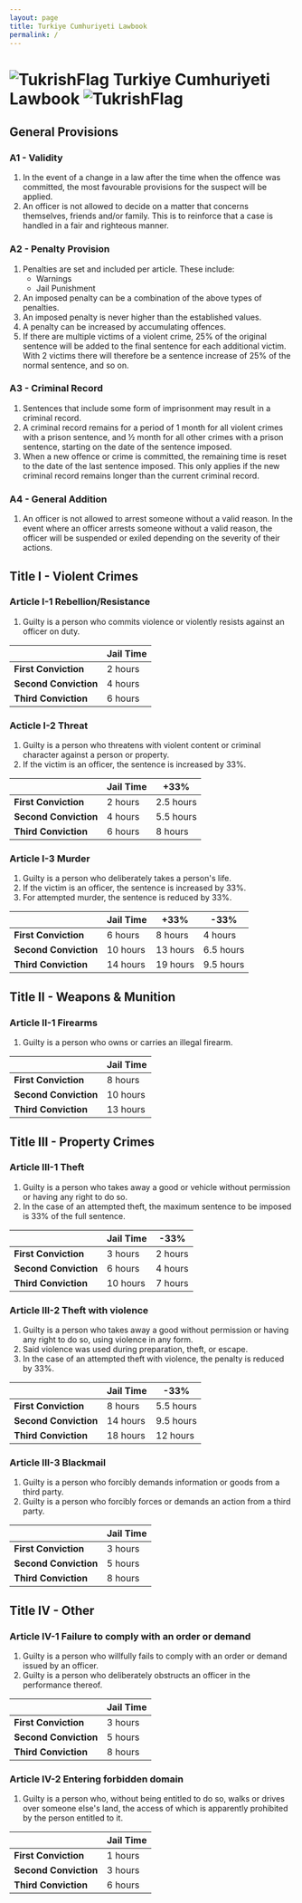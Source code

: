```yaml
---
layout: page
title: Turkiye Cumhuriyeti Lawbook
permalink: /
---
```


# ![TukrishFlag](TurkishFlag1.png) Turkiye Cumhuriyeti Lawbook ![TukrishFlag](TurkishFlag1.png)


## General Provisions

### A1 - Validity

1. In the event of a change in a law after the time when the offence was committed, the most favourable provisions for the suspect will be applied.
2. An officer is not allowed to decide on a matter that concerns themselves, friends and/or family. This is to reinforce that a case is handled in a fair and righteous manner.

### A2 - Penalty Provision

1. Penalties are set and included per article. These include:
    * Warnings
    * Jail Punishment
2. An imposed penalty can be a combination of the above types of penalties.
3. An imposed penalty is never higher than the established values.
4. A penalty can be increased by accumulating offences.
5. If there are multiple victims of a violent crime, 25% of the original sentence will be added to the final sentence for each additional victim. With 2 victims there will therefore be a sentence increase of 25% of the normal sentence, and so on.

### A3 - Criminal Record

1. Sentences that include some form of imprisonment may result in a criminal record.
2. A criminal record remains for a period of 1 month for all violent crimes with a prison sentence, and ½ month for all other crimes with a prison sentence, starting on the date of the sentence imposed.
3. When a new offence or crime is committed, the remaining time is reset to the date of the last sentence imposed. This only applies if the new criminal record remains longer than the current criminal record.

### A4 - General Addition

1. An officer is not allowed to arrest someone without a valid reason. In the event where an officer arrests someone without a valid reason, the officer will be suspended or exiled depending on the severity of their actions.

## Title I - Violent Crimes

### Article I-1 Rebellion/Resistance

1. Guilty is a person who commits violence or violently resists against an officer on duty.

|   | **Jail Time**  |
|---|---|
|  **First Conviction** | 2 hours |
| **Second Conviction**  | 4 hours |
| **Third Conviction**  | 6 hours |

### Acticle I-2 Threat

1. Guilty is a person who threatens with violent content or criminal character against a person or property.
2. If the victim is an officer, the sentence is increased by 33%.

|   | **Jail Time**  | **+33%** |
|---|---|---|
|  **First Conviction** | 2 hours | 2.5 hours |
| **Second Conviction**  | 4 hours | 5.5 hours |
| **Third Conviction**  | 6 hours | 8 hours |

### Article I-3 Murder

1. Guilty is a person who deliberately takes a person's life. 
2. If the victim is an officer, the sentence is increased by 33%.
3. For attempted murder, the sentence is reduced by 33%.

|   | **Jail Time**  | **+33%** | **-33%** |
|---|---|---|---|
|  **First Conviction** | 6 hours | 8 hours | 4 hours |
| **Second Conviction**  | 10 hours | 13 hours | 6.5 hours |
| **Third Conviction**  | 14 hours | 19 hours | 9.5 hours |

## Title II - Weapons & Munition

### Article II-1 Firearms

1. Guilty is a person who owns or carries an illegal firearm.

|   | **Jail Time**  |
|---|---|
|  **First Conviction** | 8 hours |
| **Second Conviction**  | 10 hours |
| **Third Conviction**  | 13 hours |

## Title III - Property Crimes

### Article III-1 Theft

1. Guilty is a person who takes away a good or vehicle without permission or having any right to do so.
2. In the case of an attempted theft, the maximum sentence to be imposed is 33% of the full sentence.

|   | **Jail Time**  | **-33%** |
|---|---|---|
|  **First Conviction** | 3 hours | 2 hours |
| **Second Conviction**  | 6 hours | 4 hours |
| **Third Conviction**  | 10 hours | 7 hours |

### Article III-2 Theft with violence

1. Guilty is a person who takes away a good without permission or having any right to do so, using violence in any form.
2. Said violence was used during preparation, theft, or escape.
3. In the case of an attempted theft with violence, the penalty is reduced by 33%.

|   | **Jail Time**  | **-33%** |
|---|---|---|
|  **First Conviction** | 8 hours | 5.5 hours |
| **Second Conviction**  | 14 hours | 9.5 hours |
| **Third Conviction**  | 18 hours | 12 hours |

### Article III-3 Blackmail

1. Guilty is a person who forcibly demands information or goods from a third party.
2. Guilty is a person who forcibly forces or demands an action from a third party.

|   | **Jail Time**  |
|---|---|
|  **First Conviction** | 3 hours |
| **Second Conviction**  | 5 hours |
| **Third Conviction**  | 8 hours |

## Title IV - Other

### Article IV-1 Failure to comply with an order or demand

1. Guilty is a person who willfully fails to comply with an order or demand issued by an officer.
2. Guilty is a person who deliberately obstructs an officer in the performance thereof.

|   | **Jail Time**  |
|---|---|
|  **First Conviction** | 3 hours |
| **Second Conviction**  | 5 hours |
| **Third Conviction**  | 8 hours |

### Article IV-2 Entering forbidden domain

1. Guilty is a person who, without being entitled to do so, walks or drives over someone else's land, the access of which is apparently prohibited by the person entitled to it.

|   | **Jail Time**  |
|---|---|
|  **First Conviction** | 1 hours |
| **Second Conviction**  | 3 hours |
| **Third Conviction**  | 6 hours |
